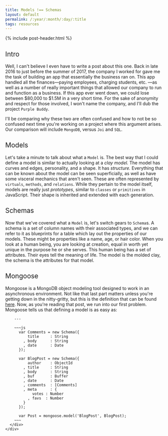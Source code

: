 ```yaml
---
title: Models !== Schemas
layout: default
permalink: /:year/:month/:day/:title
tags: resources
---
```


<div class="mdc-typography">
  <div class="mdc-layout-grid max-width">
    {% include post-header.html %}
    <div class="mdc-layout-grid__inner" style="grid-gap: unset;">
      <div class="mdc-layout-grid__cell mdc-layout-grid__cell--span-12">
        <h2 class="mdc-typography--headline mdc-theme--primary" style="font-weight: 400;">
          Intro
        </h2>
      </div>
    </div>
    <div class="mdc-layout-grid__inner" style="grid-gap: unset;">
      <div class="mdc-layout-grid__cell mdc-layout-grid__cell--span-8 mdc-layout-grid__cell--span-8-tablet">
        <p class="mdc-typography--body-1">
          Well, I can't believe I even have to write a post about this
          one. Back in late 2016 to just before the summer of 2017,
          the company I worked for gave me the task of building an app
          that essentially the business ran on. This app handled all
          the finances&mdash;paying employees, charging students, etc.
          &mdash;as well as a number of really important things that
          allowed our company to run and function as a business. If
          this app ever went down, we could lose between $80,000 to
          $1.5M in a very short time. For the sake of anonymity and
          respect for those involved, I won't name the company, and
          I'll dub the project <code>Purple Buddy</code>.
        </p>
      </div>
    </div>
    <div class="mdc-layout-grid__inner" style="grid-gap: unset;">
      <div class="mdc-layout-grid__cell mdc-layout-grid__cell--span-8 mdc-layout-grid__cell--span-8-tablet">
        <p class="mdc-typography--body-1">
          I'll be comparing why these two are often confused and how
          to not be so confused next time you're working on a project
          where this argument arises. Our comparison will include
          <code>MongoDB</code>, versus <code>Joi</code> and
          <code>SQL</code>.
        </p>
      </div>
    </div>
    <div class="mdc-layout-grid__inner" style="grid-gap: unset;">
      <div class="mdc-layout-grid__cell mdc-layout-grid__cell--span-12">
        <h2 class="mdc-typography--title mdc-theme--primary" style="font-weight: 400;">
          Models
        </h2>
      </div>
    </div>
    <div class="mdc-layout-grid__inner" style="grid-gap: unset;">
      <div class="mdc-layout-grid__cell mdc-layout-grid__cell--span-8 mdc-layout-grid__cell--span-8-tablet">
        <p class="mdc-typography--body-1">
          Let's take a minute to talk about what a <code>Model</code>
          is. The best way that I could define a model is similar to
          actually looking at a <em>clay model.</em> The model has
          curves and edges, personality, and a shape. It has
          <em>structure.</em> Everything that can be known about the
          model can be seen superficially, as well as have some
          visceral mechanics that aren't seen. These are often
          represented by <code>virtuals</code>, <code>methods</code>,
          and <code>relations</code>. While they pertain to the model
          itself, models are really just <em>prototypes</em>, similar
          to <code>classes</code> or <code>primitives</code> in
          JavaScript. Their shape is inherited and extended with each
          generation.
        </p>
      </div>
    </div>
    <div class="mdc-layout-grid__inner" style="grid-gap: unset;">
      <div class="mdc-layout-grid__cell mdc-layout-grid__cell--span-12">
        <h2 class="mdc-typography--title mdc-theme--primary" style="font-weight: 400;">
          Schemas
        </h2>
      </div>
    </div>
    <div class="mdc-layout-grid__inner" style="grid-gap: unset;">
      <div class="mdc-layout-grid__cell mdc-layout-grid__cell--span-8 mdc-layout-grid__cell--span-8-tablet">
        <p class="mdc-typography--body-1">
          Now that we've covered what a <code>Model</code> is, let's
          switch gears to <code>Schema</code>s. A schema is a set of
          column names with their associated types, and we can refer to
          it as blueprints for a table which lay out the properties of
          our models. These might be properties like a name, age, or
          hair color. When you look at a human being, you are looking
          at creation, equal in worth yet unique in the purpose he or
          she serves. This human being has a set of attributes. Their
          eyes tell the meaning of life. The model is the molded clay,
          the schema is the attributes for that model.
        </p>
      </div>
    </div>
    <div class="mdc-layout-grid__inner" style="grid-gap: unset;">
      <div class="mdc-layout-grid__cell mdc-layout-grid__cell--span-12">
        <h2 class="mdc-typography--title mdc-theme--primary" style="font-weight: 400;">
          Mongoose
        </h2>
      </div>
    </div>
    <div class="mdc-layout-grid__inner" style="grid-gap: unset;">
      <div class="mdc-layout-grid__cell mdc-layout-grid__cell--span-8 mdc-layout-grid__cell--span-8-tablet">
        <p class="mdc-typography--body-1">
          Mongoose is a MongoDB object modeling tool designed to work
          in an asynchronous environment. Not like that last part
          matters unless you're getting down in the nitty-gritty, but
          this is the definition that can be found
          <a href="http://mongoosejs.com/docs/2.7.x/">here</a>. Now,
          as you're reading that post, we run into our first problem.
          Mongoose tells us that defining a model is as easy as:
        </p>

        ---

        ~~~js
          var Comments = new Schema({
              title     : String
            , body      : String
            , date      : Date
          });

          var BlogPost = new Schema({
              author    : ObjectId
            , title     : String
            , body      : String
            , buf       : Buffer
            , date      : Date
            , comments  : [Comments]
            , meta      : {
                votes : Number
              , favs  : Number
            }
          });

          var Post = mongoose.model('BlogPost', BlogPost);
        ~~~
      </div>
    </div>
  </div>
</div>

